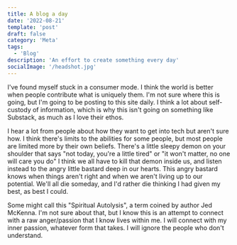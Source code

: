 ```yaml
---
title: A blog a day
date: '2022-08-21'
template: 'post'
draft: false
category: 'Meta'
tags:
  - 'Blog'
description: 'An effort to create something every day'
socialImage: '/headshot.jpg'
---
```


I've found myself stuck in a consumer mode.
I think the world is better when people contribute what is uniquely them.
I'm not sure where this is going, but I'm going to be posting to this site daily.
I think a lot about self-custody of information, which is why this isn't going on something like Substack, as much as I love their ethos.

I hear a lot from people about how they want to get into tech but aren't sure how.
I think there's limits to the abilities for some people, but most people are limited more by their own beliefs.
There's a little sleepy demon on your shoulder that says "not today, you're a little tired" or "it won't matter, no one will care you do"
I think we all have to kill that demon inside us, and listen instead to the angry little bastard deep in our hearts.
This angry bastard knows when things aren't right and when we aren't living up to our potential.
We'll all die someday, and I'd rather die thinking I had given my best, as best I could.

Some might call this "Spiritual Autolysis", a term coined by author Jed McKenna.
I'm not sure about that, but I know this is an attempt to connect with a raw anger/passion that I know lives within me.
I will connect with my inner passion, whatever form that takes.
I will ignore the people who don't understand.
